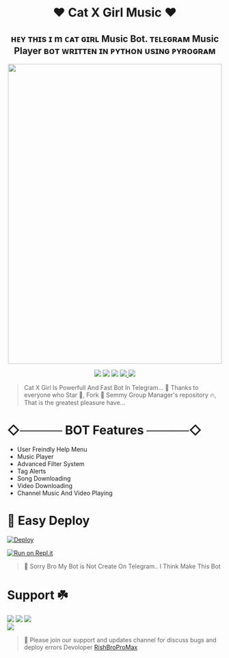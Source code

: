 <h1 align="center"> 
    ❤️ Cat X Girl Music ❤️
</h1>
 <h2 align="center"> 
    ʜᴇʏ ᴛʜɪs ɪ m ᴄᴀᴛ ɢɪʀʟ Music Bot. ᴛᴇʟᴇɢʀᴀᴍ Music Player ʙᴏᴛ ᴡʀɪᴛᴛᴇɴ ɪɴ ᴘʏᴛʜᴏɴ ᴜsɪɴɢ ᴘʏʀᴏɢʀᴀᴍ
</h2>
<p align="center"><a href="https://github.com/RishBropromax/Cat-X-Girl-Music"><img src="https://telegra.ph/file/49354a8e374262342e788.jpg"width="500" height="700"</a></p>
 
<p align="center">
    <a href="https://github.com/RishBropromax/Cat-X-Girl-Music"> <img src="https://img.shields.io/github/repo-size/RishBropromax/Cat-X-Girl-Music?color=orange&logo=github&logoColor=green&style=for-the-badge" /></a>
    <a href="https://github.com/RishBropromax/Cat-X-Girl-Music/commits/"> <img src="https://img.shields.io/github/last-commit/RishBropromax/Cat-X-Girl-Music?color=brown&logo=github&logoColor=green&style=for-the-badge" /></a>
    <a href="https://github.com/RishBropromax/Cat-X-Girl-Music/issues"> <img src="https://img.shields.io/github/issues/RishBropromax/Cat-X-Girl-Music?color=blueviolet&logo=github&logoColor=green&style=for-the-badge" /></a>
    <a href="https://github.com/RishBropromax/Cat-X-Girl-Music/network/members"> <img src="https://img.shields.io/github/forks/RishBroProMax/Cat-X-Girl-Music?
    <a href="https://pypi.org/project/Telethon/"> <img src="https://img.shields.io/pypi/v/telethon?color=yellow&label=telethon&logo=python&logoColor=green&style=for-the-badge" /></a>
</p>

>Cat X Girl Is Powerfull And Fast Bot In Telegram... 🌹 Thanks to everyone who Star 🌟, Fork 🍂 Semmy Group Manager's repository 🔥, That is the greatest pleasure have... <br>

# ◇───── BOT Features ─────◇

- User Freindly Help Menu 
- Music Player
- Advanced Filter System
- Tag Alerts
- Song Downloading
- Video Downloading
- Channel Music And Video Playing
        
# 🏃‍ Easy Deploy 

[![Deploy](https://www.herokucdn.com/deploy/button.svg)](https://heroku.com/deploy?template=https://github.com/RishBropromax/Cat-X-Girl-Music.git)

[![Run on Repl.it](https://repl.it/badge/github/quiec/whatsAlfa)](https://replit.com/@Rishbro/CatXGirl-Music-String-Session?v=1)
        
> 🌷 Sorry Bro My Bot is Not Create On Telegram.. I Think Make This Bot
        
#  Support ☘️
<a href="https://t.me/CatXGirlNews"><img src="https://img.shields.io/badge/Join-CatXGirl%20News-red.svg?logo=Telegram"></a>
<a href="t.me/CatXGirlSupport"><img src="https://img.shields.io/badge/Join-CatXGirl%20Support-blue.svg?logo=Telegram"></a>
<a href="https://t.me/SLBotZone"><img src="https://img.shields.io/badge/Join-SlBotZone-green.svg?logo=Telegram"></a> <br>
<a href="https://t.me/ImRishmika"><img src="https://img.shields.io/badge/Devoloper-green.svg?logo=Telegram"></a>

> 🍁 Please join our support and updates channel for discuss bugs and deploy errors
>  Devoloper [RishBroProMax](t.me/ImRishmika)



